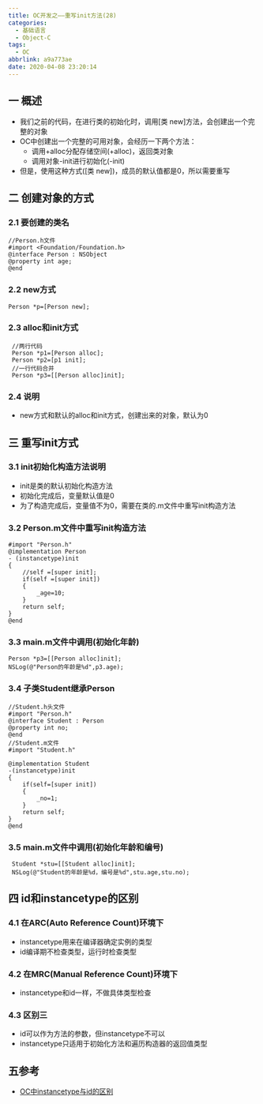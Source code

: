 ```yaml
---
title: OC开发之——重写init方法(28)
categories:
  - 基础语言
  - Object-C
tags:
  - OC
abbrlink: a9a773ae
date: 2020-04-08 23:20:14
---
```

## 一 概述

* 我们之前的代码，在进行类的初始化时，调用[类 new]方法，会创建出一个完整的对象
* OC中创建出一个完整的可用对象，会经历一下两个方法：
  - 调用+alloc分配存储空间(+alloc)，返回类对象
  - 调用对象-init进行初始化(-init)
* 但是，使用这种方式([类 new])，成员的默认值都是0，所以需要重写

<!--more-->

## 二 创建对象的方式
### 2.1 要创建的类名

```
//Person.h文件
#import <Foundation/Foundation.h>
@interface Person : NSObject
@property int age;
@end
```

### 2.2 new方式

```
Person *p=[Person new];
```

### 2.3 alloc和init方式

```
 //两行代码
 Person *p1=[Person alloc];
 Person *p2=[p1 init];
 //一行代码合并
 Person *p3=[[Person alloc]init];
```

### 2.4 说明

* new方式和默认的alloc和init方式，创建出来的对象，默认为0

## 三 重写init方式

### 3.1 init初始化构造方法说明

* init是类的默认初始化构造方法
* 初始化完成后，变量默认值是0
* 为了构造完成后，变量值不为0，需要在类的.m文件中重写init构造方法

### 3.2 Person.m文件中重写init构造方法

```
#import "Person.h"
@implementation Person
- (instancetype)init
{
    //self =[super init];
    if(self =[super init])
    {
        _age=10;
    }
    return self;
}
@end
```

### 3.3 main.m文件中调用(初始化年龄)

```
Person *p3=[[Person alloc]init];
NSLog(@"Person的年龄是%d",p3.age);
```

### 3.4 子类Student继承Person

```
//Student.h头文件
#import "Person.h"
@interface Student : Person
@property int no;
@end
//Student.m文件
#import "Student.h"

@implementation Student
-(instancetype)init
{
    if(self=[super init])
    {
        _no=1;   
    }
    return self;
}
@end
```

### 3.5 main.m文件中调用(初始化年龄和编号)

```
 Student *stu=[[Student alloc]init];
 NSLog(@"Student的年龄是%d，编号是%d",stu.age,stu.no);
```

## 四 id和instancetype的区别

### 4.1 在ARC(Auto Reference Count)环境下

* instancetype用来在编译器确定实例的类型
* id编译期不检查类型，运行时检查类型

### 4.2 在MRC(Manual Reference Count)环境下

* instancetype和id一样，不做具体类型检查

### 4.3 区别三

* id可以作为方法的参数，但instancetype不可以
* instancetype只适用于初始化方法和遍历构造器的返回值类型

## 五参考

* [OC中instancetype与id的区别][1]


[1]:https://www.jianshu.com/p/bd913b3a8e93
